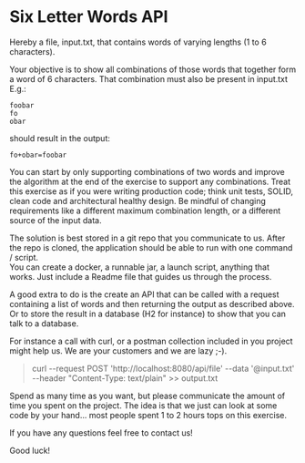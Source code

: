 # Six Letter Words API
Hereby a file, input.txt, that contains words of varying lengths (1 to 6 characters).

Your objective is to show all combinations of those words that together form a word of 6 characters. That combination must also be present in input.txt  
E.g.:
``` 
foobar  
fo  
obar
```
should result in the output: 
```
fo+obar=foobar
```
You can start by only supporting combinations of two words and improve the algorithm at the end of the exercise to support any combinations.
Treat this exercise as if you were writing production code; think unit tests, SOLID, clean code and architectural healthy design. 
Be mindful of changing requirements like a different maximum combination length, or a different source of the input data.

The solution is best stored in a git repo that you communicate to us. 
After the repo is cloned, the application should be able to run with one command / script.  
You can create a docker, a runnable jar, a launch script, anything that works.  Just include a Readme file that guides us through the process.

A good extra to do is the create an API that can be called with a request containing a list of words and then returning the output as described above.
Or to store the result in a database (H2 for instance) to show that you can talk to a database.

For instance a call with curl, or a postman collection included in you project might help us.  We are your customers and we are lazy ;-).

>curl --request POST 'http://localhost:8080/api/file' --data '@input.txt' --header "Content-Type: text/plain" >> output.txt

Spend as many time as you want, but please communicate the amount of time you spent on the project.
The idea is that we just can look at some code by your hand...  most people spent 1 to 2 hours tops on this exercise.

If you have any questions feel free to contact us!

Good luck!
